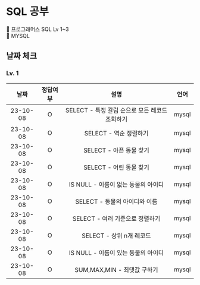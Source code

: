 # SQL 공부
📌 프로그래머스 SQL Lv 1~3<br>
📌 MYSQL

## 날짜 체크
### Lv. 1
|날짜|정답여부|설명|언어|
|:---:|:--:|:------:|:----:|
|23-10-08|O|SELECT - 특정 칼럼 순으로 모든 레코드 조회하기|mysql|
|23-10-08|O|SELECT - 역순 정렬하기|mysql|
|23-10-08|O|SELECT - 아픈 동물 찾기|mysql|
|23-10-08|O|SELECT - 어린 동물 찾기|mysql|
|23-10-08|O|IS NULL - 이름이 없는 동물의 아이디|mysql|
|23-10-08|O|SELECT - 동물의 아이디와 이름|mysql|
|23-10-08|O|SELECT - 여러 기준으로 정렬하기|mysql|
|23-10-08|O|SELECT - 상위 n개 레코드|mysql|
|23-10-08|O|IS NULL - 이름이 있는 동물의 아이디|mysql|
|23-10-08|O|SUM,MAX,MIN - 최댓값 구하기|mysql|